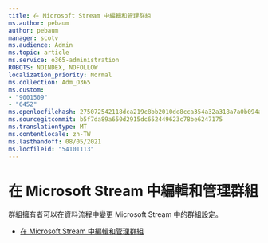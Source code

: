 ```yaml
---
title: 在 Microsoft Stream 中編輯和管理群組
ms.author: pebaum
author: pebaum
manager: scotv
ms.audience: Admin
ms.topic: article
ms.service: o365-administration
ROBOTS: NOINDEX, NOFOLLOW
localization_priority: Normal
ms.collection: Adm_O365
ms.custom:
- "9001509"
- "6452"
ms.openlocfilehash: 275072542118dca219c8bb2010de8cca354a32a318a7a0b094a3ec77bedcbadc
ms.sourcegitcommit: b5f7da89a650d2915dc652449623c78be6247175
ms.translationtype: MT
ms.contentlocale: zh-TW
ms.lasthandoff: 08/05/2021
ms.locfileid: "54101113"
---
```

# <a name="edit-and-manage-a-group-in-microsoft-stream"></a>在 Microsoft Stream 中編輯和管理群組

群組擁有者可以在資料流程中變更 Microsoft Stream 中的群組設定。  

- [在 Microsoft Stream 中編輯和管理群組](https://docs.microsoft.com/stream/portal-manage-groups)
